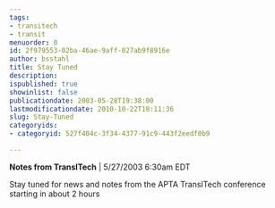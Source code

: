 ```yaml
---
tags:
- transitech
- transit
menuorder: 0
id: 2f979553-02ba-46ae-9aff-027ab9f8916e
author: bsstahl
title: Stay Tuned
description: 
ispublished: true
showinlist: false
publicationdate: 2003-05-28T19:38:00
lastmodificationdate: 2010-10-22T18:11:36
slug: Stay-Tuned
categoryids:
- categoryid: 527f404c-3f34-4377-91c9-443f2eedf0b9

---
```


**Notes from TransITech** | 5/27/2003 6:30am EDT

Stay tuned for news and notes from the APTA TransITech conference starting in about 2 hours

